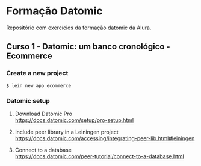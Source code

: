 Formação Datomic
================

Repositório com exercícios da formação datomic da Alura.

## Curso 1 - Datomic: um banco cronológico - Ecommerce

### Create a new project
`$ lein new app ecommerce`

### Datomic setup

1. Download Datomic Pro  
https://docs.datomic.com/setup/pro-setup.html

2. Include peer library in a Leiningen project  
https://docs.datomic.com/accessing/integrating-peer-lib.html#leiningen

3. Connect to a database  
https://docs.datomic.com/peer-tutorial/connect-to-a-database.html

